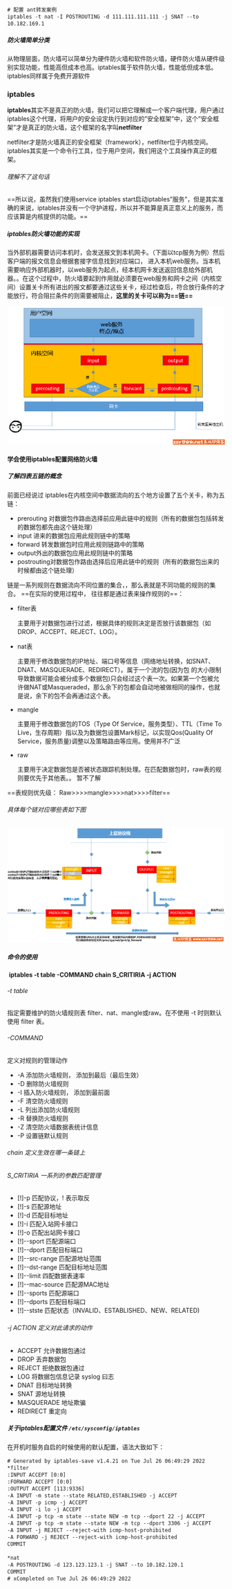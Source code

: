```shell
# 配置 ant转发案例
iptables -t nat -I POSTROUTING -d 111.111.111.111 -j SNAT --to 10.182.169.1
```



##### 防火墙简单分类

从物理层面，防火墙可以简单分为硬件防火墙和软件防火墙，硬件防火墙从硬件级别实现功能，性能高但成本也高。iptables属于软件防火墙，性能低但成本低。iptables同样属于免费开源软件



### iptables

**iptables**其实不是真正的防火墙，我们可以把它理解成一个客户端代理，用户通过iptables这个代理，将用户的安全设定执行到对应的”安全框架”中，这个”安全框架”才是真正的防火墙，这个框架的名字叫**netfilter**

netfilter才是防火墙真正的安全框架（framework），netfilter位于内核空间。iptables其实是一个命令行工具，位于用户空间，我们用这个工具操作真正的框架。

###### 理解不了这句话

==所以说，虽然我们使用service iptables start启动iptables”服务”，但是其实准确的来说，iptables并没有一个守护进程，所以并不能算是真正意义上的服务，而应该算是内核提供的功能。==

##### iptables防火墙功能的实现

当外部机器需要访问本机时，会发送报文到本机网卡。（下面以tcp服务为例）然后客户端的报文信息会根据套接字信息找到对应端口， 进入本机web服务。当本机需要响应外部机器时，以web服务为起点，经本机网卡发送返回信息给外部机器。。在这个过程中，防火墙要起到作用就必须要在web服务和网卡之间（内核空间）设置关卡所有进出的报文都要通过这些关卡，经过检查后，符合放行条件的才能放行，符合阻拦条件的则需要被阻止，**这里的关卡可以称为==链==**

<img src="linux使用iptables配置防火墙.assets/021217_0051_2.png" alt="img" style="zoom:80%;" /> 

#### 学会使用iptables配置网络防火墙

##### 了解四表五链的概念

前面已经说过 iptables在内核空间中数据流向的五个地方设置了五个关卡，称为五链：

- prerouting 对数据包作路由选择前应用此链中的规则（所有的数据包包括转发的数据包都先由这个链处理）
- input  进来的数据包应用此规则链中的策略
- forward  转发数据包时应用此规则链路中的策略
- output外出的数据包应用此规则链中的策略
- postrouting对数据包作路由选择后应用此链中的规则（所有的数据包出来的时候都由这个链处理）

链是一系列规则在数据流向不同位置的集合，，那么表就是不同功能的规则的集合。 ==在实际的使用过程中， 往往都是通过表来操作规则的==：

- filter表

  主要用于对数据包进行过滤，根据具体的规则决定是否放行该数据包（如DROP、ACCEPT、REJECT、LOG）。

- nat表

  主要用于修改数据包的IP地址、端口号等信息（网络地址转换，如SNAT、DNAT、MASQUERADE、REDIRECT）。属于一个流的包(因为包
  的大小限制导致数据可能会被分成多个数据包)只会经过这个表一次。如果第一个包被允许做NAT或Masqueraded，那么余下的包都会自动地被做相同的操作，也就是说，余下的包不会再通过这个表。

- mangle

  主要用于修改数据包的TOS（Type Of Service，服务类型）、TTL（Time To Live，生存周期）指以及为数据包设置Mark标记，以实现Qos(Quality Of Service，服务质量)调整以及策略路由等应用。使用并不广泛

- raw

  主要用于决定数据包是否被状态跟踪机制处理。在匹配数据包时，raw表的规则要优先于其他表。。 暂不了解

==表规则优先级：  Raw>>>>mangle>>>>nat>>>>filter==

###### 具体每个链对应哪些表如下图

<img src="linux使用iptables配置防火墙.assets/021217_0051_6.png" alt="img" style="zoom: 77%;" /> 

##### 命令的使用

​    **iptables -t table -COMMAND chain S_CRITIRIA -j ACTION**

###### -t table

指定需要维护的防火墙规则表 filter、nat、mangle或raw。在不使用 -t 时则默认使用 filter 表。

###### -COMMAND

定义对规则的管理动作

- -A	添加防火墙规则， 添加到最后（最后生效）
- -D	删除防火墙规则
- -I	插入防火墙规则， 添加到最前面
- -F	清空防火墙规则
- -L	列出添加防火墙规则
- -R	替换防火墙规则
- -Z	清空防火墙数据表统计信息
- -P	设置链默认规则

###### chain  定义生效在哪一条链上

###### S_CRITIRIA  一系列的参数匹配管理

- [!]-p	匹配协议，! 表示取反
- [!]-s	匹配源地址
- [!]-d	匹配目标地址
- [!]-i	匹配入站网卡接口
- [!]-o	匹配出站网卡接口
- [!]--sport	匹配源端口
- [!]--dport	匹配目标端口
- [!]--src-range	匹配源地址范围
- [!]--dst-range	匹配目标地址范围
- [!]--limit	四配数据表速率
- [!]--mac-source	匹配源MAC地址
- [!]--sports	匹配源端口
- [!]--dports	匹配目标端口
- [!]--stste	匹配状态（INVALID、ESTABLISHED、NEW、RELATED)

###### -j ACTION   定义对此请求的动作

- ACCEPT	允许数据包通过
- DROP	丢弃数据包
- REJECT	拒绝数据包通过
- LOG	将数据包信息记录 syslog 曰志
- DNAT	目标地址转换
- SNAT	源地址转换
- MASQUERADE	地址欺骗
- REDIRECT	重定向

##### 关于iptables配置文件  `/etc/sysconfig/iptables`

在开机时服务自启的时候使用的默认配置，语法大致如下：

```shell
# Generated by iptables-save v1.4.21 on Tue Jul 26 06:49:29 2022
*filter
:INPUT ACCEPT [0:0]
:FORWARD ACCEPT [0:0]
:OUTPUT ACCEPT [113:9336]
-A INPUT -m state --state RELATED,ESTABLISHED -j ACCEPT
-A INPUT -p icmp -j ACCEPT
-A INPUT -i lo -j ACCEPT
-A INPUT -p tcp -m state --state NEW -m tcp --dport 22 -j ACCEPT
-A INPUT -p tcp -m state --state NEW -m tcp --dport 3306 -j ACCEPT
-A INPUT -j REJECT --reject-with icmp-host-prohibited
-A FORWARD -j REJECT --reject-with icmp-host-prohibited
COMMIT

*nat
-A POSTROUTING -d 123.123.123.1 -j SNAT --to 10.182.120.1
COMMIT
# xCompleted on Tue Jul 26 06:49:29 2022
```











































